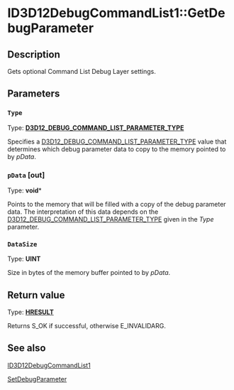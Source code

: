 # ID3D12DebugCommandList1::GetDebugParameter

## Description

Gets optional Command List Debug Layer settings.

## Parameters

### `Type`

Type: **[D3D12_DEBUG_COMMAND_LIST_PARAMETER_TYPE](https://learn.microsoft.com/windows/desktop/api/d3d12sdklayers/ne-d3d12sdklayers-d3d12_debug_command_list_parameter_type)**

Specifies a [D3D12_DEBUG_COMMAND_LIST_PARAMETER_TYPE](https://learn.microsoft.com/windows/desktop/api/d3d12sdklayers/ne-d3d12sdklayers-d3d12_debug_command_list_parameter_type) value that determines which debug parameter data to copy to the memory pointed to by *pData*.

### `pData` [out]

Type: **void***

Points to the memory that will be filled with a copy of the debug parameter data. The interpretation of this data depends on the [D3D12_DEBUG_COMMAND_LIST_PARAMETER_TYPE](https://learn.microsoft.com/windows/desktop/api/d3d12sdklayers/ne-d3d12sdklayers-d3d12_debug_command_list_parameter_type) given in the *Type* parameter.

### `DataSize`

Type: **UINT**

Size in bytes of the memory buffer pointed to by *pData*.

## Return value

Type: **[HRESULT](https://learn.microsoft.com/windows/win32/com/structure-of-com-error-codes)**

Returns S_OK if successful, otherwise E_INVALIDARG.

## See also

[ID3D12DebugCommandList1](https://learn.microsoft.com/windows/desktop/api/d3d12sdklayers/nn-d3d12sdklayers-id3d12debugcommandlist1)

[SetDebugParameter](https://learn.microsoft.com/windows/desktop/api/d3d12sdklayers/nf-d3d12sdklayers-id3d12debugcommandlist1-setdebugparameter)